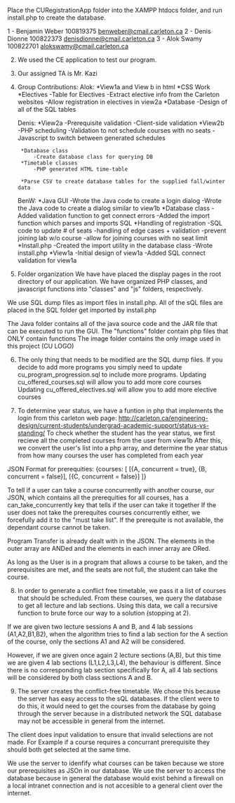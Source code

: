 
Place the CURegistrationApp  folder into the XAMPP htdocs folder, and run install.php to create the database.

1 - Benjamin Weber  100819375	benweber@cmail.carleton.ca
2 - Denis Dionne    100822373	denisdionne@cmail.carleton.ca
3 - Alok Swamy	    100822701	alokswamy@cmail.carleton.ca

2) We used the CE application to test our program.

3) Our assigned TA is Mr. Kazi

4) Group Contributions:
	Alok: 
		*View1a and View b in html
		*CSS Work
	      	*Electives
			-Table for Electives
			-Extract elective info from the Carleton websites
			-Allow registration in electives in view2a
	        *Database
			-Design of all of the SQL tables

	Denis: 
		*View2a
			-Prerequisite validation
			-Client-side validation
		*View2b
			-PHP scheduling
				-Validation to not schedule courses with no seats
			-Javascript to switch between generated schedules

		*Database class
			-Create database class for querying DB
		*Timetable classes
			-PHP generated HTML time-table

		*Parse CSV to create database tables for the supplied fall/winter data

	BenW:
		*Java GUI
			-Wrote the Java code to create a login dialog
			-Wrote the Java code to create a dialog similar to view1b
		*Database class
			-Added validation function to get connect errors
			-Added the import function which parses and imports SQL
		*Handling of registration
			-SQL code to update # of seats
			-handling of edge cases + validation
				-prevent joining lab w/o course
				-allow for joining courses with no seat limit
		*Install.php
			-Created the import utility in the database class
			-Wrote install.php
		*View1a
			-Initial design of view1a
			-Added SQL connect validation for view1a
	
		
 5) Folder organization
We have have placed the display pages in the root directory of our application. We have organized PHP classes,
and javascript functions into "classes" and "js" folders, respectively.

We use SQL dump files as import files in install.php. All of the sQL files are placed in the SQL folder get
imported by install.php

The Java folder contains all of the java source code and the JAR file that can be executed to run the GUI.
The "functions" folder contain php files that ONLY contain functions
The image folder contains the only image used in this project (CU LOGO)

6) The only thing that needs to be modified are the SQL dump files. If you decide to add more programs you 
simply need to update cu_program_progression.sql to include more programs. 
Updating cu_offered_courses.sql will allow you to add more core courses
Updating cu_offered_electives.sql will allow you to add more elective courses

7) To determine year status, we have a funtion in php that implements the login from this carleton web page:
http://carleton.ca/engineering-design/current-students/undergrad-academic-support/status-vs-standing/
To check whether the student has the year status, we first recieve all the completed courses from the user from view1b
After this, we convert the user's list into a php array, and determine the year status from how many courses the user has completed from each year

JSON Format for prerequities:
{courses: [ [{A, concurrent = true}, {B, concurrent = false}], [{C, concurrent = false}] ]}

To tell if a user can take a course concurrently with another course, our JSON, which contains all the prerequities for all courses, has a can_take_concurrently key that tells if the user can take it together
If the user does not take the prerequites courses concurrently either, we forcefully add it to the "must take list".
If the prerequite is not available, the dependant course cannot be taken.

Program Transfer is already dealt with in the JSON. The elements in the outer array are ANDed and the elements in each inner array are ORed.

As long as the User is in a program that allows a course to be taken, and the prerequisites are met, and the seats are not full, the student can take the course.


8) In order to generate a conflict free timetable, we pass it a list of courses that should be scheduled. 
From these courses, we query the database to get all lecture and lab sections. 
Using this data, we call a recursive function to brute force our way to a solution (stopping at 2).

If we are given two lecture sessions A and B, and 4 lab sessions (A1,A2,B1,B2), 
when the algorithm tries to find a lab section for the A section of the course, only the sections A1 and A2 
will be considered.

However, if we are given once again 2 lecture sections (A,B), but this time we are given 4 lab sections (L1,L2,L3,L4),
the behaviour is different. Since there is no corresponding lab section specifically for A, all 4 lab sections will 
be considered by both class sections A and B.

9) The server creates the conflict-free timetable. We chose this because the server has easy access to the sQL
databases. If the client were to do this, it would need to get the courses from the database by going through the server
because in a distributed network the SQL database may not be accessible in general from the internet. 

The client does input validation to ensure that invalid selections are not made. For Example if a course
requires a concurrant prerequisite they should both get selected at the same time.

We use the server to idenfify what courses can be taken because we store our prerequisites as JSOn
in our database. We use the server to access the database because in general the database would exist behind
a firewall on a local intranet connection and is not accesible to a general client over the internet.
